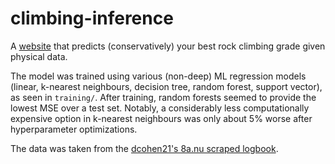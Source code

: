 # climbing-inference

A [website](https://rishabhsamb.github.io/climbing-inference) that predicts (conservatively) your best rock climbing grade given physical data.

The model was trained using various (non-deep) ML regression models (linear, k-nearest neighbours, decision tree, random forest, support vector), as seen in `training/`. After training, random forests seemed to provide the lowest MSE over a test set. Notably, a considerably less computationally
expensive option in k-nearest neighbours was only about 5% worse after hyperparameter optimizations.

The data was taken from the [dcohen21's 8a.nu scraped logbook](https://www.kaggle.com/dcohen21/8anu-climbing-logbook).
